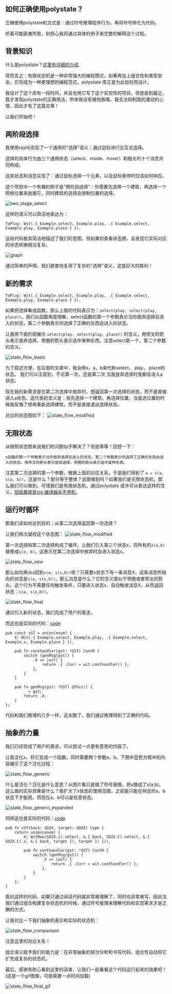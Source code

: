 ## 如何正确使用polystate？
正确使用polystate的方式是：通过符号推理程序行为，再将符号转化为代码。

听着可能匪夷所思，别担心我将通过具体的例子来完整的解释这个过程。

## 背景知识

什么是polystate？[这里有详细的介绍](https://github.com/sdzx-1/polystate?tab=readme-ov-file#polystates-core-design-philosophy). 

简而言之：有限状态机是一种非常强大的编程模式，如果再加上组合性和类型安全，它将成为一种更理想的编程范式。polystate 库正是为此目标而设计。

我设计了这个库有一段时间，并且也用它写了这个实验性的项目。但是直到最近，我才发现polystate的正确用法，所幸我没有被他吞噬。我无法抑制我的激动的心情，因此才有了这篇文章！

让我们开始吧！

## 两阶段选择
我使用raylib实现了一个通用的"选择"语义：通过鼠标进行交互式选择。

选择的具体行为由三个通用状态（select、inside、hover）和相关的十个消息共同构成。

这些状态和消息实现了：通过鼠标选择一个元素，以及鼠标悬停时应该如何响应。

这个项目中一个有趣的例子是"两阶段选择"：你需要先选择一个建筑，再选择一个网格位置来放置它，同时建筑的选择会限制位置的选择。

![two_stage_select](https://github.com/sdzx-1/polystate/blob/master/data/select_twice.gif)

这样的语义可以简洁地表达为：

```zig
ToPlay: Wit(.{ Example.select, Example.play, .{ Example.select, Example.play, Example.place } }),
```

这段代码极其简洁地描述了我们的意图。但如果你查看状态图，会发现它实际对应的状态转换相当复杂。

![graph](https://github.com/sdzx-1/polystate/blob/master/data/graph.png)

通过简单的声明，我们嵌套地复用了复杂的"选择"语义，这是巨大的胜利！

## 新的需求

```zig
ToPlay: Wit(.{ Example.select, Example.play, .{ Example.select, Example.play, Example.place } }),
```

如果把选择看成函数，那么上面的代码表示为：`select(play, select(play, place))`。我们从函数角度理解，select函数的第一个参数表示当你放弃选择后进入的状态，第二个参数表示你选择了正确的东西会进入的状态。

让我用下面的图展示 `select(play, select(play, place))` 的含义，用带叉的箭头表示放弃选择，带圈的箭头表示选中某种东西。注意select第一个，第二个参数的含义。

![state_flow_basic](data/1.png)

为了叙述方便，在后面的文章中，我会用s，a，b来代称select， play， place的状态。
我们可以注意到，不论第一次，还是第二次 当我放弃选择时我都会进入a状态。

现在我的新需求是在第二次选择中放弃时，想返回第一次选择的状态，而不是直接进入a状态。这代表的含义是：我先选择一个建筑，再选择位置，当我选位置的时候我反悔了想再重新选择建筑，而不是直接退出选择状态。

对应的状态图如下：
![state_flow_modified](data/2.png)

## 无限状态

从按照状态图来说我们的问题似乎解决了？但是等等！回想一下：

`s函数的第一个参数表示当你放弃选择后进入的状态，第二个参数表示你选择了正确的东西会进入的状态。用带叉的箭头表示放弃选择，带圈的箭头表示选中某种东西。`

注意第二次选择的第一个参数，根据上面的对应关系，于是我们得到了 `a = s(a, s(a, b))`，这是什么？部分等于整体？这能做到吗？如果我们是无限状态机，那么我们可以做到。可惜我们是有限状态机，通过polystate 或许可以表达这样的含义，[但结果就是zig 编译器永不停机](https://github.com/ziglang/zig/issues/24251)。

## 运行时循环

那我们该如何达到目的：从第二次选择返回第一次选择？

让我们再次凝视这个状态图：
![state_flow_modified](data/2.png)

第一次选择和第二次选择构成了循环。让我们引入第三个状态x，将所有的`s(a,b)`替换成`s(x, b)`。这表示在第二次选择中放弃时会进入状态x。 

![state_flow_new](data/3.png)

那么如何再从x回到`s(a, s(x,b))`呢？只需要x状态下有一条消息X，这条消息所指向的状态是`s(a, s(x,b))`。那么消息是什么？它的含义类似于带圈或者带叉的箭头。这个行为不需要任何触发条件，只要进入状态x，自动触发消息X，从而返回状态：`s(a, s(x,b))`。

![state_flow_final](data/4.png)

通过引入新的状态，我们完成了用户的需求。

而这也是实际的代码：[code](https://github.com/sdzx-1/ray-game/commit/8d3262ee68972629a04564c38e9fcedd4986e2c1)

```zig
pub const xST = union(enum) {
    X: Wit(.{ Example.select, Example.play, .{ Example.select, Example.x, Example.place } }),

    pub fn conthandler(gst: *GST) ContR {
        switch (genMsg(gst)) {
            .X => |wit| {
                return .{ .Curr = wit.conthandler() };
            },
        }
    }

    pub fn genMsg(gst: *GST) @This() {
        _ = gst;
        return .X;
    }
};
```

代码和我们推理的几乎一样，这太酷了，我们通过推理得到了正确的代码。

## 抽象的力量

我们已经完成了用户的需求，可以尝试一点更有意思的内容了。

让我泛化x，将它变成一个函数，同时需要两个参数a，b。下图中蓝色方框中的内容展示了这个泛化过程：

![state_flow_generic](data/5.png)

什么是泛化？泛化是什么意思？从图片看只是做了符号替换，把x换成了x(a,b)。这么做的实际效果是什么？我扩大了x状态的使用范围，之前是只能在特定的a，b状态下才能用。而现在a，b可以是任意状态。

![state_flow_generic_expanded](data/6.png)

同样这也是实际的代码：[code](https://github.com/sdzx-1/ray-game/commit/9646bc3c0f1c11314aafbc7ca45436a07283e802)

```zig
pub fn xST(back: SDZX, target: SDZX) type {
    return union(enum) {
        X: WitRow(SDZX.C(.select, &.{ back, SDZX.C(.select, &.{ SDZX.C(.x, &.{ back, target }), target }) })),

        pub fn conthandler(gst: *GST) ContR {
            switch (genMsg(gst)) {
                .X => |wit| {
                    return .{ .Curr = wit.conthandler() };
                },
            }
        }
    };
}
```

面对这样的代码，如果只通过阅读代码就非常难理解了，同时也非常难写。因此当我们通过组合构建复杂状态机的时候，通过符号推理来理解代码和实现需求才是正确的方式。

让我对比一下我们抽象的表示和实际的状态机：

![state_flow_comparison](data/7.png)

注意这里的对应关系！

组合语义赋予我们的能力是：在非常抽象的层次分析和书写代码，组合性自动将它扩充成复杂的状态机。

最后，感谢有耐心看到这里的读者，让我们一起看看这个代码运行起来的效果吧！(这是一个gif图像，可能需要一点时间加载)

![state_flow_final_gif](data/8.gif)

